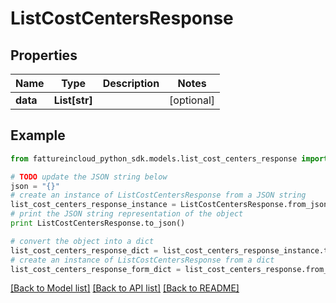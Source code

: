 # ListCostCentersResponse


## Properties
Name | Type | Description | Notes
------------ | ------------- | ------------- | -------------
**data** | **List[str]** |  | [optional] 

## Example

```python
from fattureincloud_python_sdk.models.list_cost_centers_response import ListCostCentersResponse

# TODO update the JSON string below
json = "{}"
# create an instance of ListCostCentersResponse from a JSON string
list_cost_centers_response_instance = ListCostCentersResponse.from_json(json)
# print the JSON string representation of the object
print ListCostCentersResponse.to_json()

# convert the object into a dict
list_cost_centers_response_dict = list_cost_centers_response_instance.to_dict()
# create an instance of ListCostCentersResponse from a dict
list_cost_centers_response_form_dict = list_cost_centers_response.from_dict(list_cost_centers_response_dict)
```
[[Back to Model list]](../README.md#documentation-for-models) [[Back to API list]](../README.md#documentation-for-api-endpoints) [[Back to README]](../README.md)


